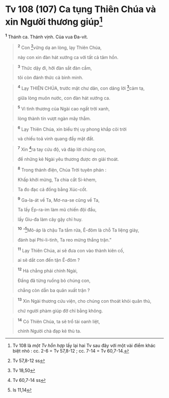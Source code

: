 # Tv 108 (107) Ca tụng Thiên Chúa và xin Người thương giúp[^1]
<sup><b>1</b></sup> Thánh ca. Thánh vịnh. Của vua Đa-vít.


> <sup><b>2</b></sup> Con [^1*]vững dạ an lòng, lạy Thiên Chúa,
> 
> này con xin đàn hát xướng ca với tất cả tâm hồn.
>


> <sup><b>3</b></sup> Thức dậy đi, hỡi đàn sắt đàn cầm,
> 
> tôi còn đánh thức cả bình minh.
>


> <sup><b>4</b></sup> Lạy THIÊN CHÚA, trước mặt chư dân, con dâng lời [^2*]cảm tạ,
> 
> giữa lòng muôn nước, con đàn hát xướng ca.
>


> <sup><b>5</b></sup> Vì tình thương của Ngài cao ngất trời xanh,
> 
> lòng thành tín vượt ngàn mây thẳm.
>


> <sup><b>6</b></sup> Lạy Thiên Chúa, xin biểu thị uy phong khắp cõi trời
> 
> và chiếu toả vinh quang đầy mặt đất.
>


> <sup><b>7</b></sup> Xin [^3*]ra tay cứu độ, và đáp lời chúng con,
> 
> để những kẻ Ngài yêu thương được ơn giải thoát.
>


> <sup><b>8</b></sup> Trong thánh điện, Chúa Trời tuyên phán :
> 
> Khấp khởi mừng, Ta chia cắt Si-khem,
> 
> Ta đo đạc cả đồng bằng Xúc-cốt.
>


> <sup><b>9</b></sup> Ga-la-át về Ta, Mơ-na-se cũng về Ta,
> 
> Ta lấy Ép-ra-im làm mũ chiến đội đầu,
> 
> lấy Giu-đa làm cây gậy chỉ huy.
>


> <sup><b>10</b></sup> “[^4*]Mô-áp là chậu Ta tắm rửa, Ê-đôm là chỗ Ta liệng giày,
> 
> đánh bại Phi-li-tinh, Ta reo mừng thắng trận.”
>


> <sup><b>11</b></sup> Lạy Thiên Chúa, ai sẽ đưa con vào thành kiên cố,
> 
> ai sẽ dắt con đến tận Ê-đôm ?
>


> <sup><b>12</b></sup> Há chẳng phải chính Ngài,
> 
> Đấng đã từng ruồng bỏ chúng con,
> 
> chẳng còn dẫn ba quân xuất trận ?
>


> <sup><b>13</b></sup> Xin Ngài thương cứu viện, cho chúng con thoát khỏi quân thù,
> 
> chứ người phàm giúp đỡ chỉ bằng không.
>


> <sup><b>14</b></sup> Có Thiên Chúa, ta sẽ trổ tài oanh liệt,
> 
> chính Người chà đạp kẻ thù ta.
>

[^1]: Tv 108 là <i>một Tv hỗn hợp</i> lấy lại hai Tv sau đây với một vài điểm khác biệt nhỏ : cc. 2-6 = Tv 57,8-12 ; cc. 7-14 = Tv 60,7-14.
[^1*]: Tv 57,8-12 ss
[^2*]: Tv 18,50
[^3*]: Tv 60,7-14 ss
[^4*]: Is 11,14
